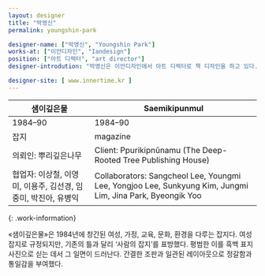 ```yaml
---
layout: designer
title: "박영신"
permalink: youngshin-park

designer-name: ["박영신", "Youngshin Park"]
works-at: ["이안디자인", "Iandesign"]
position: ["아트 디렉터", "art director"]
designer-introdution: "박영신은 이안디자인에서 아트 디렉터로 책 디자인을 하고 있다. 서울대학교에서 시각디자인을 공부했고, 뿌리깊은나무 출판사의 «샘이깊은물» 잡지 창간에 참여해 7년 동안 일했다. 이화여자대학교 미술대학원 정보디자인학과에서 석사 학위를 받았고, 명지대학교에 출강하고 있다. 책 디자인 외에 북 아트와 그림책 작업도 하고 있다."

designer-site: [ www.innertime.kr ]
---
```


| 샘이깊은물 | Saemikipunmul |
|----------------|----------------|
| 1984–90 | 1984–90 |
| 잡지 | magazine |
| 의뢰인: 뿌리깊은나무 | Client: Ppurikipnŭnamu (The Deep-Rooted Tree Publishing House) |
| 협업자: 이상철, 이영미, 이용주, 김선경, 임중미, 박진아, 유병익 | Collaborators: Sangcheol Lee, Youngmi Lee, Yongjoo Lee, Sunkyung Kim, Jungmi Lim, Jina Park, Byeongik Yoo |
{: .work-information}

«샘이깊은물»은 1984년에 창간된 여성, 가정, 교육, 문화, 환경을 다루는 잡지다. 여성 잡지로 규정되지만, 기존의 틀과 달리 ‘사람의 잡지’를 표방했다. 평범한 이를 흑백 표지 사진으로 싣는 데서 그 일면이 드러난다. 간결한 조판과 일관된 레이아웃으로 정갈함과 통일감을 부여했다.
